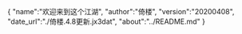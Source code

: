 {
"name":"欢迎来到这个江湖",
"author":"倚楼",
"version":"20200408",
"date_url":"./倚楼.4.8更新.jx3dat",
"about":"../README.md"
}
